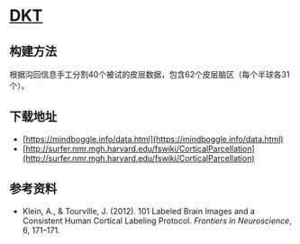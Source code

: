 # [DKT](https://mindboggle.info/data.html)

## 构建方法

根据沟回信息手工分割40个被试的皮层数据，包含62个皮层脑区（每个半球各31个）。

## 下载地址

* [https://mindboggle.info/data.html](https://mindboggle.info/data.html)
* [http://surfer.nmr.mgh.harvard.edu/fswiki/CorticalParcellation](http://surfer.nmr.mgh.harvard.edu/fswiki/CorticalParcellation)

## 参考资料

* Klein, A., & Tourville, J. (2012). 101 Labeled Brain Images and a Consistent Human Cortical Labeling Protocol. *Frontiers in Neuroscience*, 6, 171–171.
